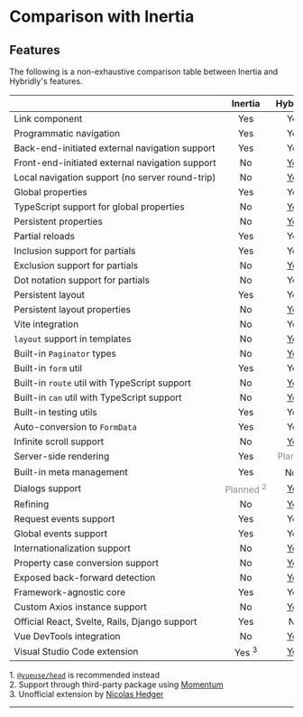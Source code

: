 # Comparison with Inertia

## Features

The following is a non-exhaustive comparison table between Inertia and Hybridly's features.

|                                                 |                      Inertia                      |                       Hybridly                        |
| ----------------------------------------------- | :-----------------------------------------------: | :---------------------------------------------------: |
| Link component                                  |                        Yes                        |                          Yes                          |
| Programmatic navigation                         |                        Yes                        |                          Yes                          |
| Back-end-initiated external navigation support  |                        Yes                        |                          Yes                          |
| Front-end-initiated external navigation support |            <span class="no">No</span>             |        [Yes](../api/router/utils.md#external)         |
| Local navigation support (no server round-trip) |            <span class="no">No</span>             |          [Yes](../api/router/utils.md#local)          |
| Global properties                               |                        Yes                        |                          Yes                          |
| TypeScript support for global properties        |            <span class="no">No</span>             |   [Yes](./global-properties.md#typescript-support)    |
| Persistent properties                           |            <span class="no">No</span>             |           [Yes](./persistent-properties.md)           |
| Partial reloads                                 |                        Yes                        |                          Yes                          |
| Inclusion support for partials                  |                        Yes                        |                          Yes                          |
| Exclusion support for partials                  |            <span class="no">No</span>             |        [Yes](../api/router/options.md#except)         |
| Dot notation support for partials               |            <span class="no">No</span>             |                          Yes                          |
| Persistent layout                               |                        Yes                        |                          Yes                          |
| Persistent layout properties                    |            <span class="no">No</span>             | [Yes](../api/composables/define-layout-properties.md) |
| Vite integration                                |            <span class="no">No</span>             |                          Yes                          |
| `layout` support in templates                   |            <span class="no">No</span>             |             [Yes](../api/vite/layout.md)              |
| Built-in `Paginator` types                      |            <span class="no">No</span>             |            [Yes](./responses.md#overview)             |
| Built-in `form` util                            |                        Yes                        |                          Yes                          |
| Built-in `route` util with TypeScript support   |            <span class="no">No</span>             |             [Yes](../api/utils/route.md)              |
| Built-in `can` util with TypeScript support     |            <span class="no">No</span>             |              [Yes](../api/utils/can.md)               |
| Built-in testing utils                          |                        Yes                        |                          Yes                          |
| Auto-conversion to `FormData`                   |                        Yes                        |                          Yes                          |
| Infinite scroll support                         |            <span class="no">No</span>             |      [Yes](../api/router/options.md#preserveurl)      |
| Server-side rendering                           |                        Yes                        |         <span class="planned">Planned</span>          |
| Built-in meta management                        |                        Yes                        |        <span class="no">No <sup>1</sup></span>        |
| Dialogs support                                 | <span class="planned">Planned <sup>2</sup></span> |              [Yes](../guide/dialogs.md)               |
| Refining                                        |            <span class="no">No</span>             |              [Yes](../guide/refining.md)              |
| Request events support                          |                        Yes                        |                          Yes                          |
| Global events support                           |                        Yes                        |                          Yes                          |
| Internationalization support                    |            <span class="no">No</span>             |                [Yes](../guide/i18n.md)                |
| Property case conversion support                |            <span class="no">No</span>             |          [Yes](../guide/case-conversion.md)           |
| Exposed back-forward detection                  |            <span class="no">No</span>             |     [Yes](../api/composables/use-back-forward.md)     |
| Framework-agnostic core                         |                        Yes                        |                          Yes                          |
| Custom Axios instance support                   |            <span class="no">No</span>             |   [Yes](../api/utils/initialize-hybridly.md#axios)    |
| Official React, Svelte, Rails, Django support   |                        Yes                        |              <span class="no">No</span>               |
| Vue DevTools integration                        |            <span class="no">No</span>             |                 [Yes](./devtools.md)                  |
| Visual Studio Code extension                    |                 Yes <sup>3</sup>                  |            [Yes](./visual-studio-code.md)             |

<div class="opacity-80">
  1. <a href="https://github.com/vueuse/head"><code>@vueuse/head</code></a> is recommended instead <br />
  2. Support through third-party package using <a href="https://github.com/lepikhinb/momentum-modal">Momentum</a> <br />
  3. Unofficial extension by <a href="https://twitter.com/nicolashedger">Nicolas Hedger</a>
</div>

<style>
table a {
  @apply underline decoration-dashed decoration-offset-4;
}

.no {
  @apply font-medium dark:text-red-400/50 text-red-700/50;
}

.planned {
  opacity: .5;
}

tbody > tr > td {
  width: 100%;
  white-space: nowrap;
}
</style>
****
